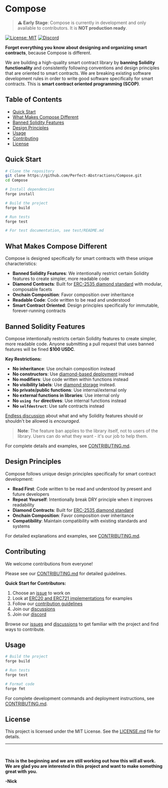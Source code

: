 # Compose

> **⚠️ Early Stage**: Compose is currently in development and only available to contributors. It is **NOT production ready**.


[![License: MIT](https://img.shields.io/badge/License-MIT-blue.svg)](https://opensource.org/licenses/MIT)
[![Discord](https://img.shields.io/badge/Discord-Join%20Chat-blue.svg)](https://discord.gg/DCBD2UKbxc)

**Forget everything you know about designing and organizing smart contracts**, because Compose is different.

We are building a high-quality smart contract library by **banning Solidity functionality** and consistently following conventions and design principles that are oriented to smart contracts. We are breaking existing software development rules in order to write good software specifically for smart contracts. This is **smart contract oriented programming (SCOP)**.

## Table of Contents

- [Quick Start](#quick-start)
- [What Makes Compose Different](#what-makes-compose-different)
- [Banned Solidity Features](#banned-solidity-features)
- [Design Principles](#design-principles)
- [Usage](#usage)
- [Contributing](#contributing)
- [License](#license)

## Quick Start

```bash
# Clone the repository
git clone https://github.com/Perfect-Abstractions/Compose.git
cd Compose

# Install dependencies
forge install

# Build the project
forge build

# Run tests
forge test

# For test documentation, see test/README.md
```

## What Makes Compose Different

Compose is designed specifically for smart contracts with these unique characteristics:

- **Banned Solidity Features**: We intentionally restrict certain Solidity features to create simpler, more readable code
- **Diamond Contracts**: Built for [ERC-2535 diamond standard](https://eips.ethereum.org/EIPS/eip-2535) with modular, composable facets
- **Onchain Composition**: Favor composition over inheritance
- **Readable Code**: Code written to be read and understood
- **Smart Contract Oriented**: Design principles specifically for immutable, forever-running contracts

## Banned Solidity Features

Compose intentionally restricts certain Solidity features to create simpler, more readable code. Anyone submitting a pull request that uses banned features will be fined **$100 USDC**.

**Key Restrictions:**
- **No inheritance**: Use onchain composition instead
- **No constructors**: Use [diamond-based deployment](https://eip2535diamonds.substack.com/p/initializing-an-eip-2535-diamond) instead
- **No modifiers**: Use code written within functions instead
- **No visibility labels**: Use [diamond storage](https://eips.ethereum.org/EIPS/eip-8042) instead.
- **No private/public functions**: Use internal/external only
- **No external functions in libraries**: Use internal only
- **No `using for` directives**: Use internal functions instead
- **No `selfdestruct`**: Use safe contracts instead

[Endless discussion](https://discord.gg/DCBD2UKbxc) about what and why Solidity features should or shouldn't be allowed is *encouraged*.

> **Note**: The feature ban applies to the library itself, not to users of the library. Users can do what they want - it's our job to help them.

For complete details and examples, see [CONTRIBUTING.md](CONTRIBUTING.md#banned-solidity-features).

## Design Principles

Compose follows unique design principles specifically for smart contract development:

- **Read First**: Code written to be read and understood by present and future developers
- **Repeat Yourself**: Intentionally break DRY principle when it improves readability
- **Diamond Contracts**: Built for [ERC-2535 diamond standard](https://eips.ethereum.org/EIPS/eip-2535)
- **Onchain Composition**: Favor composition over inheritance
- **Compatibility**: Maintain compatibility with existing standards and systems

For detailed explanations and examples, see [CONTRIBUTING.md](CONTRIBUTING.md#design-principles).

## Contributing

We welcome contributions from everyone! 

Please see our [CONTRIBUTING.md](CONTRIBUTING.md) for detailed guidelines.

**Quick Start for Contributors:**
1. Choose an [issue](https://github.com/Perfect-Abstractions/Compose/issues) to work on
2. Look at [ERC20 and ERC721 implementations](./src/) for examples
3. Follow our [contribution guidelines](CONTRIBUTING.md)
4. Join our [discussions](https://github.com/Perfect-Abstractions/Compose/discussions)
4. Join our [discord](https://discord.gg/DCBD2UKbxc)

Browse our [issues](https://github.com/Perfect-Abstractions/Compose/issues) and [discussions](https://github.com/Perfect-Abstractions/Compose/discussions) to get familiar with the project and find ways to contribute.


## Usage

```bash
# Build the project
forge build

# Run tests
forge test

# Format code
forge fmt
```

For complete development commands and deployment instructions, see [CONTRIBUTING.md](CONTRIBUTING.md#available-commands).

## License

This project is licensed under the MIT License. See the [LICENSE.md](LICENSE.md) file for details.

---

<br>

**This is the beginning and we are still working out how this will all work. We are glad you are interested in this project and want to make something great with you.**

**-Nick**

